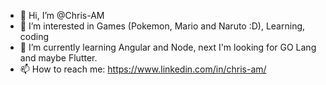 - 👋 Hi, I’m @Chris-AM
- 👀 I’m interested in Games (Pokemon, Mario and Naruto :D), Learning, coding
- 🌱 I’m currently learning Angular and Node, next I'm looking for GO Lang and maybe Flutter.
- 📫 How to reach me: https://www.linkedin.com/in/chris-am/

<!---
Chris-AM/Chris-AM is a ✨ special ✨ repository because its `README.md` (this file) appears on your GitHub profile.
You can click the Preview link to take a look at your changes.
--->

